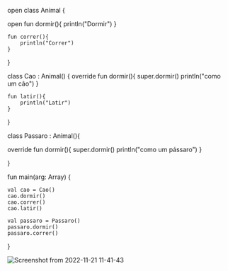 open class Animal {
    
   open fun dormir(){
        println("Dormir")
    }
    
    fun correr(){
        println("Correr")
    }
    
}


class Cao : Animal() {
    override fun dormir(){
        super.dormir()
        println("como um cão")
    }
    
    fun latir(){
        println("Latir")
    }
    
}

class Passaro : Animal(){
    
   override fun dormir(){
       super.dormir()
       println("como um pássaro")
   }
    
}

fun main(arg: Array<String>) {
    
    val cao = Cao()
    cao.dormir()
    cao.correr()
    cao.latir()

    val passaro = Passaro()
    passaro.dormir()
    passaro.correr()
    
}
  
   ![Screenshot from 2022-11-21 11-41-43](https://user-images.githubusercontent.com/101880897/203082998-6e8f6705-de33-4899-9aea-72b0fd3d26ca.png)
  
